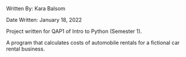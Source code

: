 Written By: Kara Balsom

Date Written: January 18, 2022

Project written for QAP1 of Intro to Python (Semester 1).

A program that calculates costs of automobile rentals for a fictional car rental business. 
